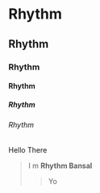 # Rhythm
## Rhythm
### Rhythm
#### Rhythm
##### Rhythm
###### Rhythm

Hello There  
>I m __Rhythm Bansal__
>>Yo